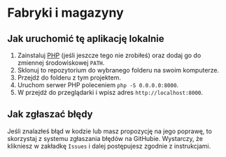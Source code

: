# Fabryki i magazyny

## Jak uruchomić tę aplikację lokalnie

1. Zainstaluj [PHP](https://www.php.net/downloads) (jeśli jeszcze tego nie zrobiłeś) oraz dodaj go do zmiennej środowiskowej `PATH`.
2. Sklonuj to repozytorium do wybranego folderu na swoim komputerze.
3. Przejdź do folderu z tym projektem.
4. Uruchom serwer PHP poleceniem `php -S 0.0.0.0:8000`.
5. W przejdź do przeglądarki i wpisz adres `http://localhost:8000`.

## Jak zgłaszać błędy

Jeśli znalazłeś błąd w kodzie lub masz propozycję na jego poprawę, to skorzystaj z systemu zgłaszania błędów na GitHubie. Wystarczy, że klikniesz w zakładkę `Issues` i dalej postępujesz zgodnie z instrukcjami.